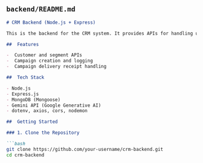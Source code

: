 

## `backend/README.md`

```markdown
# CRM Backend (Node.js + Express)

This is the backend for the CRM system. It provides APIs for handling users, segments, campaigns, delivery logs, and integrates with the **Gemini AI API** for advanced AI-powered features.

##  Features

-  Customer and segment APIs
-  Campaign creation and logging
-  Campaign delivery receipt handling

##  Tech Stack

- Node.js
- Express.js
- MongoDB (Mongoose)
- Gemini API (Google Generative AI)
- dotenv, axios, cors, nodemon

##  Getting Started

### 1. Clone the Repository

```bash
git clone https://github.com/your-username/crm-backend.git
cd crm-backend
